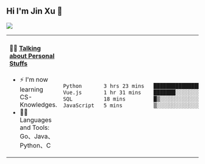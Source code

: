 
## Hi I'm Jin Xu 👋
![](https://komarev.com/ghpvc/?username=jiayouxujin&color=brightgreen&label=PROFILE+VIEWS)



<table align="center">
<tr>
<td valign="top" width="60%">

#### 🏋️‍♀️ <a href="https://github.com/jiayouxujin" target="_blank">Talking about Personal Stuffs</a>
<!-- recent_releases starts -->

- ⚡  I'm now learning CS-Knowledges.  
- 🏊‍♂️ Languages and Tools: Go、Java、Python、C
<!-- recent_releases ends -->
</td>
<td>
 
<!--START_SECTION:waka-->

```txt
Python       3 hrs 23 mins   ████████████████░░░░░░░░░   63.84 %
Vue.js       1 hr 31 mins    ███████░░░░░░░░░░░░░░░░░░   28.58 %
SQL          18 mins         █▒░░░░░░░░░░░░░░░░░░░░░░░   05.76 %
JavaScript   5 mins          ▒░░░░░░░░░░░░░░░░░░░░░░░░   01.82 %
```

<!--END_SECTION:waka-->
 
</td>
</tr>
</table>





